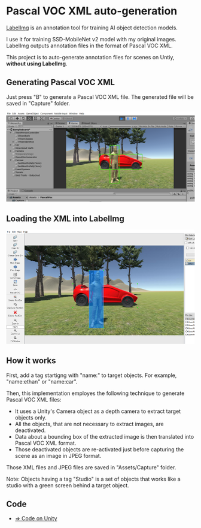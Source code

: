 # Pascal VOC XML auto-generation


[LabelImg](https://github.com/tzutalin/labelImg) is an annotation tool for training AI object detection models.

I use it for training SSD-MobileNet v2 model with my original images. LabelImg outputs annotation files in the format of Pascal VOC XML.

This project is to auto-generate annotation files for scenes on Untiy, **without using LabelImg**.

## Generating Pascal VOC XML

Just press "B" to generate a Pascal VOC XML file. The generated file will be saved in "Capture" folder.

![pascalvoc](./pascalvoc.png)

## Loading the XML into LabelImg

![labelimg](./labelimg.png)

## How it works

First, add a tag startigng with "name:" to target objects. For example, "name:ethan" or "name:car".

Then, this implementation employes the following technique to generate Pascal VOC XML files:
- It uses a Unity's Camera object as a depth camera to extract target objects only. 
- All the objects, that are not necessary to extract images, are deactivated.
- Data about a bounding box of the extracted image is then translated into Pascal VOC XML format.
- Those deactivated objects are re-activated just before capturing the scene as an image in JPEG format.

Those XML files and JPEG files are saved in "Assets/Capture" folder.

Note: Objects having a tag "Studio" is a set of objects that works like a studio with a green screen behind a target object.

## Code
- [=> Code on Unity](../PascalVOC)
